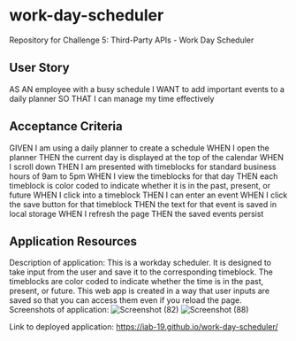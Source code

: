 # work-day-scheduler
Repository for Challenge 5: Third-Party APIs - Work Day Scheduler

## User Story
AS AN employee with a busy schedule
I WANT to add important events to a daily planner
SO THAT I can manage my time effectively

## Acceptance Criteria
GIVEN I am using a daily planner to create a schedule
WHEN I open the planner
THEN the current day is displayed at the top of the calendar
WHEN I scroll down
THEN I am presented with timeblocks for standard business hours of 9am to 5pm
WHEN I view the timeblocks for that day
THEN each timeblock is color coded to indicate whether it is in the past, present, or future
WHEN I click into a timeblock
THEN I can enter an event
WHEN I click the save button for that timeblock
THEN the text for that event is saved in local storage
WHEN I refresh the page
THEN the saved events persist
## Application Resources
Description of application: This is a workday scheduler. It is designed to take input from the user and save it
to the corresponding timeblock. The timeblocks are color coded to indicate whether the time is in the past, present,
or future. This web app is created in a way that user inputs are saved so that you can access them even if you
reload the page.
Screenshots of application:
![Screenshot (82)](https://github.com/iab-19/work-day-scheduler/assets/132946236/07a6380b-97a6-4e13-9923-c99c0ed1e618)
![Screenshot (88)](https://github.com/iab-19/work-day-scheduler/assets/132946236/1e395f77-71a2-4f4f-a09d-123127b3087b)


Link to deployed application: https://iab-19.github.io/work-day-scheduler/
